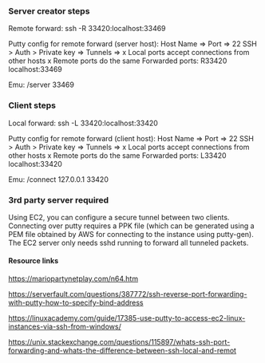 ### Server creator steps
Remote forward:
    ssh -R 33420:localhost:33469

Putty config for remote forward (server host):
    Host Name => <EC2 public ip>
    Port => 22
    SSH > Auth > Private key => <PPK file>
    Tunnels =>
        x Local ports accept connections from other hosts
        x Remote ports do the same
        Forwarded ports:
            R33420 localhost:33469

Emu:
    /server 33469

### Client steps
Local forward:
    ssh -L 33420:localhost:33420

Putty config for remote forward (client host):
    Host Name => <EC2 public ip>
    Port => 22
    SSH > Auth > Private key => <PPK file>
    Tunnels =>
        x Local ports accept connections from other hosts
        x Remote ports do the same
        Forwarded ports:
            L33420 localhost:33420

Emu:
    /connect 127.0.0.1 33420

### 3rd party server required
Using EC2, you can configure a secure tunnel between two clients. Connecting over putty 
requires a PPK file (which can be generated using a PEM file obtained by AWS for 
connecting to the instance using putty-gen). The EC2 server only needs sshd running to
forward all tunneled packets.

#### Resource links
https://mariopartynetplay.com/n64.htm

https://serverfault.com/questions/387772/ssh-reverse-port-forwarding-with-putty-how-to-specify-bind-address

https://linuxacademy.com/guide/17385-use-putty-to-access-ec2-linux-instances-via-ssh-from-windows/

https://unix.stackexchange.com/questions/115897/whats-ssh-port-forwarding-and-whats-the-difference-between-ssh-local-and-remot
